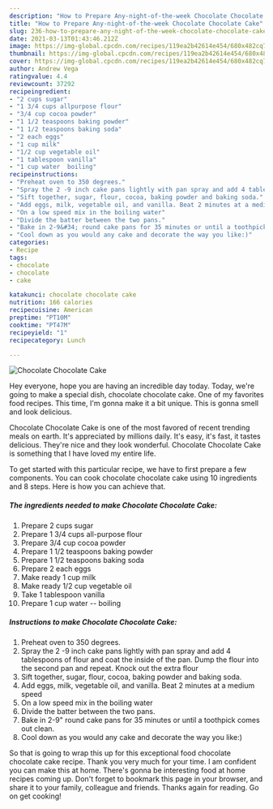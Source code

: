 ```yaml
---
description: "How to Prepare Any-night-of-the-week Chocolate Chocolate Cake"
title: "How to Prepare Any-night-of-the-week Chocolate Chocolate Cake"
slug: 236-how-to-prepare-any-night-of-the-week-chocolate-chocolate-cake
date: 2021-03-13T01:43:46.212Z
image: https://img-global.cpcdn.com/recipes/119ea2b42614e454/680x482cq70/chocolate-chocolate-cake-recipe-main-photo.jpg
thumbnail: https://img-global.cpcdn.com/recipes/119ea2b42614e454/680x482cq70/chocolate-chocolate-cake-recipe-main-photo.jpg
cover: https://img-global.cpcdn.com/recipes/119ea2b42614e454/680x482cq70/chocolate-chocolate-cake-recipe-main-photo.jpg
author: Andrew Vega
ratingvalue: 4.4
reviewcount: 37292
recipeingredient:
- "2 cups sugar"
- "1 3/4 cups allpurpose flour"
- "3/4 cup cocoa powder"
- "1 1/2 teaspoons baking powder"
- "1 1/2 teaspoons baking soda"
- "2 each eggs"
- "1 cup milk"
- "1/2 cup vegetable oil"
- "1 tablespoon vanilla"
- "1 cup water  boiling"
recipeinstructions:
- "Preheat oven to 350 degrees."
- "Spray the 2 -9 inch cake pans lightly with pan spray and add 4 tablespoons of flour and coat the inside of the pan. Dump the flour into the second pan and repeat. Knock out the extra flour"
- "Sift together, sugar, flour, cocoa, baking powder and baking soda."
- "Add eggs, milk, vegetable oil, and vanilla. Beat 2 minutes at a medium speed"
- "On a low speed mix in the boiling water"
- "Divide the batter between the two pans."
- "Bake in 2-9&#34; round cake pans for 35 minutes or until a toothpick comes out clean."
- "Cool down as you would any cake and decorate the way you like:)"
categories:
- Recipe
tags:
- chocolate
- chocolate
- cake

katakunci: chocolate chocolate cake 
nutrition: 166 calories
recipecuisine: American
preptime: "PT10M"
cooktime: "PT47M"
recipeyield: "1"
recipecategory: Lunch

---
```



![Chocolate Chocolate Cake](https://img-global.cpcdn.com/recipes/119ea2b42614e454/680x482cq70/chocolate-chocolate-cake-recipe-main-photo.jpg)

Hey everyone, hope you are having an incredible day today. Today, we're going to make a special dish, chocolate chocolate cake. One of my favorites food recipes. This time, I'm gonna make it a bit unique. This is gonna smell and look delicious.

Chocolate Chocolate Cake is one of the most favored of recent trending meals on earth. It's appreciated by millions daily. It's easy, it's fast, it tastes delicious. They're nice and they look wonderful. Chocolate Chocolate Cake is something that I have loved my entire life.




To get started with this particular recipe, we have to first prepare a few components. You can cook chocolate chocolate cake using 10 ingredients and 8 steps. Here is how you can achieve that.

<!--inarticleads1-->

##### The ingredients needed to make Chocolate Chocolate Cake:

1. Prepare 2 cups sugar
1. Prepare 1 3/4 cups all-purpose flour
1. Prepare 3/4 cup cocoa powder
1. Prepare 1 1/2 teaspoons baking powder
1. Prepare 1 1/2 teaspoons baking soda
1. Prepare 2 each eggs
1. Make ready 1 cup milk
1. Make ready 1/2 cup vegetable oil
1. Take 1 tablespoon vanilla
1. Prepare 1 cup water -- boiling




<!--inarticleads2-->

##### Instructions to make Chocolate Chocolate Cake:

1. Preheat oven to 350 degrees.
1. Spray the 2 -9 inch cake pans lightly with pan spray and add 4 tablespoons of flour and coat the inside of the pan. Dump the flour into the second pan and repeat. Knock out the extra flour
1. Sift together, sugar, flour, cocoa, baking powder and baking soda.
1. Add eggs, milk, vegetable oil, and vanilla. Beat 2 minutes at a medium speed
1. On a low speed mix in the boiling water
1. Divide the batter between the two pans.
1. Bake in 2-9&#34; round cake pans for 35 minutes or until a toothpick comes out clean.
1. Cool down as you would any cake and decorate the way you like:)




So that is going to wrap this up for this exceptional food chocolate chocolate cake recipe. Thank you very much for your time. I am confident you can make this at home. There's gonna be interesting food at home recipes coming up. Don't forget to bookmark this page in your browser, and share it to your family, colleague and friends. Thanks again for reading. Go on get cooking!
